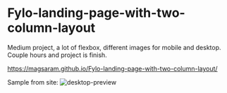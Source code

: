 # Fylo-landing-page-with-two-column-layout
Medium project, a lot of flexbox, different images for mobile and desktop. Couple hours and project is finish.

https://magsaram.github.io/Fylo-landing-page-with-two-column-layout/

Sample from site:
![desktop-preview](https://user-images.githubusercontent.com/123835498/222925031-8a9d83c3-5828-43f7-aa63-d77ed140b604.jpg)
